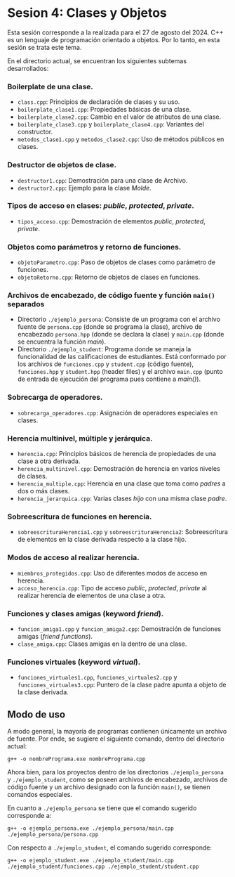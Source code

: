 # Sesion 4: Clases y Objetos

Esta sesión corresponde a la realizada para el 27 de agosto del 2024. C++ es un lenguaje de programación orientado a objetos. Por lo tanto, en esta sesión se trata este tema.

En el directorio actual, se encuentran los siguientes subtemas desarrollados:

### Boilerplate de una clase.

- `class.cpp`: Principios de declaración de clases y su uso.
- `boilerplate_clase1.cpp`: Propiedades básicas de una clase.
- `boilerplate_clase2.cpp`: Cambio en el valor de atributos de una clase.
- `boilerplate_clase3.cpp` y `boilerplate_clase4.cpp`: Variantes del constructor.
- `metodos_clase1.cpp` y `metodos_clase2.cpp`: Uso de métodos públicos en clases.

### Destructor de objetos de clase.

- `destructor1.cpp`: Demostración para una clase de Archivo.
- `destructor2.cpp`: Ejemplo para la clase _Molde_.

### Tipos de acceso en clases: _public_, _protected_, _private_.

- `tipos_acceso.cpp`: Demostración de elementos _public_, _protected_, _private_.

### Objetos como parámetros y retorno de funciones.

- `objetoParametro.cpp`: Paso de objetos de clases como parámetro de funciones.
- `objetoRetorno.cpp`: Retorno de objetos de clases en funciones.

### Archivos de encabezado, de código fuente y función `main()` separados

- Directorio `./ejemplo_persona`: Consiste de un programa con el archivo fuente de `persona.cpp` (donde se programa la clase), archivo de encabezado `persona.hpp` (donde se declara la clase) y `main.cpp` (donde se encuentra la función _main_).
- Directorio `./ejemplo_student`: Programa donde se maneja la funcionalidad de las calificaciones de estudiantes. Está conformado por los archivos de `funciones.cpp` y `student.cpp` (código fuente), `funciones.hpp` y `student.hpp` (header files) y el archivo `main.cpp` (punto de entrada de ejecución del programa pues contiene a _main()_).

### Sobrecarga de operadores.

- `sobrecarga_operadores.cpp`: Asignación de operadores especiales en clases.

### Herencia multinivel, múltiple y jerárquica.

- `herencia.cpp`: Principios básicos de herencia de propiedades de una clase a otra derivada.
- `herencia_multinivel.cpp`: Demostración de herencia en varios niveles de clases.
- `herencia_multiple.cpp`: Herencia en una clase que toma como _padres_ a dos o más clases.
- `herencia_jerarquica.cpp`: Varias clases _hijo_ con una misma clase _padre_.

### Sobreescritura de funciones en herencia.

- `sobreescrituraHerencia1.cpp` y `sobreescrituraHerencia2`: Sobreescritura de elementos en la clase derivada respecto a la clase hijo.

### Modos de acceso al realizar herencia.

- `miembros_protegidos.cpp`: Uso de diferentes modos de acceso en herencia.
- `acceso_herencia.cpp`: Tipo de acceso _public_, _protected_, _private_ al realizar herencia de elementos de una clase a otra.

### Funciones y clases amigas (keyword _friend_).

- `funcion_amiga1.cpp` y `funcion_amiga2.cpp`: Demostración de funciones amigas (_friend functions_).
- `clase_amiga.cpp`: Clases amigas en la dentro de una clase.

### Funciones virtuales (keyword _virtual_).

- `funciones_virtuales1.cpp`, `funciones_virtuales2.cpp` y `funciones_virtuales3.cpp`: Puntero de la clase padre apunta a objeto de la clase derivada.

## Modo de uso

A modo general, la mayoría de programas contienen únicamente un archivo de fuente. Por ende, se sugiere el siguiente comando, dentro del directorio actual:

```
g++ -o nombrePrograma.exe nombrePrograma.cpp
```

Ahora bien, para los proyectos dentro de los directorios `./ejemplo_persona` y `./ejemplo_student`, como se poseen archivos de encabezado, archivos de código fuente y un archivo designado con la función `main()`, se tienen comandos especiales.

En cuanto a `./ejemplo_persona` se tiene que el comando sugerido corresponde a:

```
g++ -o ejemplo_persona.exe ./ejemplo_persona/main.cpp ./ejemplo_persona/persona.cpp
```

Con respecto a `./ejemplo_student`, el comando sugerido corresponde:

```
g++ -o ejemplo_student.exe ./ejemplo_student/main.cpp ./ejemplo_student/funciones.cpp ./ejemplo_student/student.cpp
```
